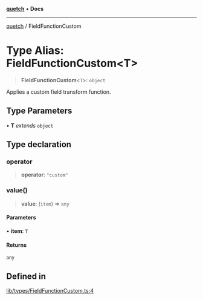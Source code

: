 [**quetch**](../README.md) • **Docs**

***

[quetch](../README.md) / FieldFunctionCustom

# Type Alias: FieldFunctionCustom\<T\>

> **FieldFunctionCustom**\<`T`\>: `object`

Applies a custom field transform function.

## Type Parameters

• **T** *extends* `object`

## Type declaration

### operator

> **operator**: `"custom"`

### value()

> **value**: (`item`) => `any`

#### Parameters

• **item**: `T`

#### Returns

`any`

## Defined in

[lib/types/FieldFunctionCustom.ts:4](https://github.com/nevoland/quetch/blob/4c3c4d08a348f3317d0dfdffa7516132c18306c7/lib/types/FieldFunctionCustom.ts#L4)
